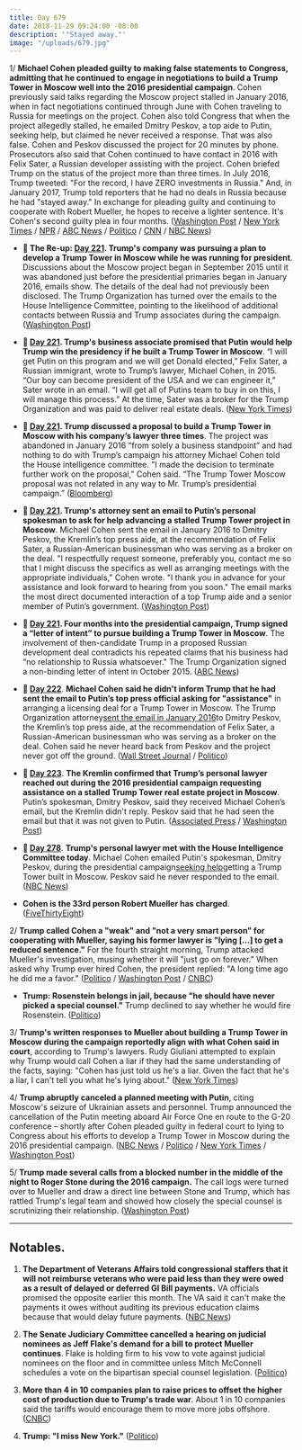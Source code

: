 ```yaml
---
title: Day 679
date: 2018-11-29 09:24:00 -08:00
description: '"Stayed away."'
image: "/uploads/679.jpg"
---
```


1/ **Michael Cohen pleaded guilty to making false statements to Congress, admitting that he continued to engage in negotiations to build a Trump Tower in Moscow well into the 2016 presidential campaign**. Cohen previously said talks regarding the Moscow project stalled in January 2016, when in fact negotiations continued through June with Cohen traveling to Russia for meetings on the project. Cohen also told Congress that when the project allegedly stalled, he emailed Dmitry Peskov, a top aide to Putin, seeking help, but claimed he never received a response. That was also false. Cohen and Peskov discussed the project for 20 minutes by phone. Prosecutors also said that Cohen continued to have contact in 2016 with Felix Sater, a Russian developer assisting with the project. Cohen briefed Trump on the status of the project more than three times. In July 2016, Trump tweeted: "For the record, I have ZERO investments in Russia." And, in January 2017, Trump told reporters that he had no deals in Russia because he had "stayed away." In exchange for pleading guilty and continuing to cooperate with Robert Mueller, he hopes to receive a lighter sentence.  It's Cohen's second guilty plea in four months. ([Washington Post](https://www.washingtonpost.com/politics/michael-cohen-trumps-former-lawyer-pleads-guilty-to-lying-to-congress/2018/11/29/5fac986a-f3e0-11e8-bc79-68604ed88993_story.html) / [New York Times](https://www.nytimes.com/2018/11/29/nyregion/michael-cohen-trump-russia-mueller.html) / [NPR](https://www.npr.org/2018/11/29/671864979/trump-moscow-real-estate-talks-continued-into-presidential-run-documents-show) / [ABC News](https://abcnews.go.com/Politics/michael-cohen-expected-plead-guilty-lying-congress-collusion/story?id=59491450) / [Politico](https://www.politico.com/story/2018/11/29/michael-cohen-making-surprise-court-appearance-in-new-york-1026107) / [CNN](https://www.cnn.com/2018/11/29/politics/michael-cohen-guilty-plea-misleading-congress/index.html) / [NBC News](https://www.nbcnews.com/politics/politics-news/former-trump-attorney-michael-cohen-pleads-guilty-lying-congress-n941616))

* **📌 The Re-up: [Day 221](https://whatthefuckjusthappenedtoday.com/2017/08/28/day-221/#1-trumps-company-was-pursuing-a-plan). Trump's company was pursuing a plan to develop a Trump Tower in Moscow while he was running for president**. Discussions about the Moscow project began in September 2015 until it was abandoned just before the presidential primaries began in January 2016, emails show. The details of the deal had not previously been disclosed. The Trump Organization has turned over the emails to the House Intelligence Committee, pointing to the likelihood of additional contacts between Russia and Trump associates during the campaign. ([Washington Post](https://www.washingtonpost.com/politics/trumps-business-sought-deal-on-a-trump-tower-in-moscow-while-he-ran-for-president/2017/08/27/d6e95114-8b65-11e7-91d5-ab4e4bb76a3a_story.html))

* **📌 [Day 221](https://whatthefuckjusthappenedtoday.com/2017/08/28/day-221/#2-trumps-business-associate-promised). Trump's business associate promised that Putin would help Trump win the presidency if he built a Trump Tower in Moscow**. “I will get Putin on this program and we will get Donald elected,” Felix Sater, a Russian immigrant, wrote to Trump’s lawyer, Michael Cohen, in 2015. “Our boy can become president of the USA and we can engineer it,” Sater wrote in an email. “I will get all of Putins team to buy in on this, I will manage this process.” At the time, Sater was a broker for the Trump Organization and was paid to deliver real estate deals. ([New York Times](https://www.nytimes.com/2017/08/28/us/politics/trump-tower-putin-felix-sater.html))

* **📌 [Day 221](https://whatthefuckjusthappenedtoday.com/2017/08/28/day-221/#3-trump-discussed-a-proposal-to-buil). Trump discussed a proposal to build a Trump Tower in Moscow with his company’s lawyer three times**. The project was abandoned in January 2016 “from solely a business standpoint” and had nothing to do with Trump’s campaign his attorney Michael Cohen told the House intelligence committee. "I made the decision to terminate further work on the proposal," Cohen said. “The Trump Tower Moscow proposal was not related in any way to Mr. Trump’s presidential campaign.” ([Bloomberg](https://www.bloomberg.com/news/articles/2017-08-28/lawyer-says-he-discussed-moscow-tower-plan-with-trump-3-times))

* **📌 [Day 221](https://whatthefuckjusthappenedtoday.com/2017/08/28/day-221/#4-trumps-attorney-sent-an-email-to-p). Trump's attorney sent an email to Putin’s personal spokesman to ask for help advancing a stalled Trump Tower project in Moscow**. Michael Cohen sent the email in January 2016 to Dmitry Peskov, the Kremlin’s top press aide, at the recommendation of Felix Sater, a Russian-American businessman who was serving as a broker on the deal. "I respectfully request someone, preferably you, contact me so that I might discuss the specifics as well as arranging meetings with the appropriate individuals," Cohen wrote. "I thank you in advance for your assistance and look forward to hearing from you soon." The email marks the most direct documented interaction of a top Trump aide and a senior member of Putin’s government. ([Washington Post](https://www.washingtonpost.com/politics/top-trump-organization-executive-reached-out-to-putin-aide-for-help-on-business-deal/2017/08/28/095aebac-8c16-11e7-84c0-02cc069f2c37_story.html))

* **📌 [Day 221](https://whatthefuckjusthappenedtoday.com/2017/08/28/day-221/#5-four-months-into-the-presidential). Four months into the presidential campaign, Trump signed a “letter of intent” to pursue building a Trump Tower in Moscow**. The involvement of then-candidate Trump in a proposed Russian development deal contradicts his repeated claims that his business had “no relationship to Russia whatsoever." The Trump Organization signed a non-binding letter of intent in October 2015. ([ABC News](http://abcnews.go.com/Politics/trump-knew-moscow-tower-proposal-campaign-lawyer/story?id=49472342))

* **📌 [Day 222](https://whatthefuckjusthappenedtoday.com/2017/08/29/day-222/#3-michael-cohen-said-he-didn%E2%80%99t-infor)**. **Michael Cohen said he didn't inform Trump that he had sent the email to Putin’s top press official asking for "assistance"** in arranging a licensing deal for a Trump Tower in Moscow. The Trump Organization attorney[sent the email in January 2016](https://whatthefuckjusthappenedtoday.com/2017/08/28/day-221/#4-trumps-attorney-sent-an-email-to-p)to Dmitry Peskov, the Kremlin’s top press aide, at the recommendation of Felix Sater, a Russian-American businessman who was serving as a broker on the deal. Cohen said he never heard back from Peskov and the project never got off the ground. ([Wall Street Journal](https://www.wsj.com/articles/trump-attorney-says-they-discussed-moscow-tower-deal-during-campaign-1503955486) / [Politico](http://www.politico.com/story/2017/08/28/michael-cohen-trump-lawyer-putin-russia-242102))

* **📌 [Day 223](https://whatthefuckjusthappenedtoday.com/2017/08/30/day-223/#4-the-kremlin-confirmed-that-trump%E2%80%99s)**. **The Kremlin confirmed that Trump’s personal lawyer reached out during the 2016 presidential campaign requesting assistance on a stalled Trump Tower real estate project in Moscow**. Putin’s spokesman, Dmitry Peskov, said they received Michael Cohen’s email, but the Kremlin didn't reply. Peskov said that he had seen the email but that it was not given to Putin. ([Associated Press](https://apnews.com/b584e7f4fffe46f6ae4520727f117201) / [Washington Post](https://www.washingtonpost.com/world/kremlin-confirms-it-received-letter-from-trump-lawyer-about-stalled-moscow-real-estate-project-but-did-not-respond/2017/08/30/ee509c0a-8d80-11e7-8df5-c2e5cf46c1e2_story.html))

* **📌 [Day 278](https://whatthefuckjusthappenedtoday.com/2017/10/24/day-278/#9-trumps-personal-lawyer-met-with-th)**. **Trump's personal lawyer met with the House Intelligence Committee today**. Michael Cohen emailed Putin's spokesman, Dmitry Peskov, during the presidential campaign[seeking help](https://whatthefuckjusthappenedtoday.com/2017/08/30/day-223/#4-the-kremlin-confirmed-that-trump%E2%80%99s)getting a Trump Tower built in Moscow. Peskov said he never responded to the email. ([NBC News](https://www.nbcnews.com/politics/politics-news/trump-lawyer-michael-cohen-appear-house-intel-panel-tuesday-n813521))

* **Cohen is the 33rd person Robert Mueller has charged**. ([FiveThirtyEight](https://fivethirtyeight.com/features/michael-cohen-is-the-33rd-person-mueller-has-charged-and-could-be-among-the-most-important/))

2/ **Trump called Cohen a "weak" and "not a very smart person" for cooperating with Mueller, saying his former lawyer is "lying \[...\] to get a reduced sentence."** For the fourth straight morning, Trump attacked Mueller's investigation, musing whether it will "just go on forever." When asked why Trump ever hired Cohen, the president replied: "A long time ago he did me a favor." ([Politico](https://www.politico.com/story/2018/11/29/trump-calls-michael-cohen-a-weak-person-after-new-plea-deal-1027259) / [Washington Post](https://www.washingtonpost.com/politics/trump-attacks-mueller-probe-for-fourth-straight-morning-asks-if-it-will-go-on-forever/2018/11/29/96b204ec-f3c9-11e8-bc79-68604ed88993_story.html) / [CNBC](https://www.cnbc.com/2018/11/29/trump-accuses-michael-cohen-of-lying-about-trump-tower-deal-in-plea.html))

* **Trump: Rosenstein belongs in jail, because "he should have never picked a special counsel."** Trump declined to say whether he would fire Rosenstein. ([Politico](https://www.politico.com/story/2018/11/29/trump-rosenstein-belongs-in-jail-1026104))

3/ **Trump's written responses to Mueller about building a Trump Tower in Moscow during the campaign reportedly align with what Cohen said in court**, according to Trump's lawyers. Rudy Giuliani attempted to explain why Trump would call Cohen a liar if they had the same understanding of the facts, saying: "Cohen has just told us he's a liar. Given the fact that he's a liar, I can't tell you what he's lying about." ([New York Times](https://www.nytimes.com/2018/11/29/us/politics/trump-cohen-moscow-trump-tower.html))

4/ **Trump abruptly canceled a planned meeting with Putin**, citing Moscow's seizure of Ukrainian assets and personnel. Trump announced the cancellation of the Putin meeting aboard Air Force One en route to the G-20 conference – shortly after Cohen pleaded guilty in federal court to lying to Congress about his efforts to develop a Trump Tower in Moscow during the 2016 presidential campaign. ([NBC News](https://www.nbcnews.com/politics/politics-news/trump-cancels-putin-over-ukraine-aggression-n941726) / [Politico](https://www.politico.com/story/2018/11/29/trump-cancels-meeting-with-putin-at-g-20-summit-1027802) / [New York Times](https://www.nytimes.com/2018/11/29/us/politics/trump-putin-meeting-g20.html) / [Washington Post](https://www.washingtonpost.com/world/europe/kremlin-says-trump-putin-have-agreed-to-meet-at-g-20-summit-on-saturday/2018/11/29/610aba8e-f3bd-11e8-bc79-68604ed88993_story.html))

5/ **Trump made several calls from a blocked number in the middle of the night to Roger Stone during the 2016 campaign.** The call logs were turned over to Mueller and draw a direct line between Stone and Trump, which has rattled Trump's legal team and showed how closely the special counsel is scrutinizing their relationship. ([Washington Post](https://www.washingtonpost.com/politics/trumps-night-owl-calls-to-roger-stone-in-2016-draw-scrutiny-in-mueller-probe/2018/11/28/77d6174e-f332-11e8-80d0-f7e1948d55f4_story.html?utm_term=.5fd277ca8bb7))

---

## Notables.

1. **The Department of Veterans Affairs told congressional staffers that it will not reimburse veterans who were paid less than they were owed as a result of delayed or deferred GI Bill payments.** VA officials promised the opposite earlier this month. The VA said it can't make the payments it owes without auditing its previous education claims because that would delay future payments. ([NBC News](https://www.nbcnews.com/news/us-news/veterans-affairs-dept-tells-congressional-staffers-it-won-t-repay-n941491))

2. **The Senate Judiciary Committee cancelled a hearing on judicial nominees as Jeff Flake's demand for a bill to protect Mueller continues**. Flake is holding firm to his vow to vote against judicial nominees on the floor and in committee unless Mitch McConnell schedules a vote on the bipartisan special counsel legislation. ([Politico](https://www.politico.com/story/2018/11/28/senate-judiciary-nominee-flake-mueller-1025918))

3. **More than 4 in 10 companies plan to raise prices to offset the higher cost of production due to Trump's trade war**. About 1 in 10 companies said the tariffs would encourage them to move more jobs offshore. ([CNBC](https://www.cnbc.com/2018/11/28/manufacturers-say-trump-tariffs-to-bring-higher-prices-not-jobs-survey.html))

4. **Trump: "I miss New York."** ([Politico](https://www.politico.com/story/2018/11/29/trump-i-miss-new-york-1026136))